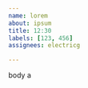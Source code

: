 ```yaml
---         
name: lorem
about: ipsum
title: 12:30
labels: [123, 456]
assignees: electricg

---         
```


body a
